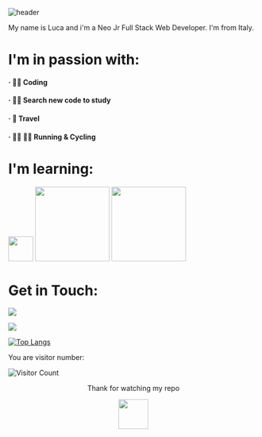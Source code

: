 ![header](https://capsule-render.vercel.app/api?type=rect&color=333333&height=160&section=header&text=Hello%20Dev%20🙋&fontSize=30&fontAlign=50&fontColor=FFFFFF)

<p>My name is Luca and i'm a Neo Jr Full Stack Web Developer. I'm from Italy. </p>

<h1> I'm in passion with: </h1>
<h4>&#183; 👨‍💻 Coding</h4>
<h4>&#183; 🕵️‍♂️ Search new code to study</h4>
<h4>&#183; 🛫 Travel</h4>
<h4>&#183; 🏃‍♂️ 🚵‍♂️ Running & Cycling </h4>

<h1> I'm learning: </h1>
<p><img src="https://upload.wikimedia.org/wikipedia/commons/thumb/9/95/Vue.js_Logo_2.svg/1024px-Vue.js_Logo_2.svg.png" width="50">  <img src="https://res.cloudinary.com/dtfbvvkyp/image/upload/v1566331377/laravel-logolockup-cmyk-red.svg" width="150"> <img src="https://upload.wikimedia.org/wikipedia/commons/thumb/c/ca/AngularJS_logo.svg/1390px-AngularJS_logo.svg.png" width="150"></p> 

<h1> Get in Touch: </h1>

![](https://img.shields.io/badge/Site%20💻-therunnerpost.it-informational?style=flat&logo=data:image/svg%2bxml;base64,<BASE64_DATA>)

![](https://img.shields.io/badge/Instagram%20📱-therunnerpost-informational?style=flat&logo=data:image/svg%2bxml;base64,<BASE64_DATA>)

[![Top Langs](https://github-readme-stats.vercel.app/api/top-langs/?username=Ljnce&layout=compact)](https://github.com/anuraghazra/github-readme-stats)

<p> You are visitor number: </p>

![Visitor Count](https://profile-counter.glitch.me/Ljnce/count.svg)

<p align=center> Thank for watching my repo</p>
<p align=center><img src="https://raw.githubusercontent.com/MartinHeinz/MartinHeinz/master/wave.gif" width="60px">


